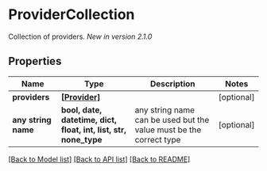 # ProviderCollection

Collection of providers.  *New in version 2.1.0* 

## Properties
Name | Type | Description | Notes
------------ | ------------- | ------------- | -------------
**providers** | [**[Provider]**](Provider.md) |  | [optional] 
**any string name** | **bool, date, datetime, dict, float, int, list, str, none_type** | any string name can be used but the value must be the correct type | [optional]

[[Back to Model list]](../README.md#documentation-for-models) [[Back to API list]](../README.md#documentation-for-api-endpoints) [[Back to README]](../README.md)


